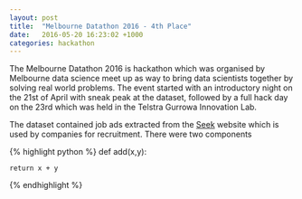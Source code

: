 ```yaml
---
layout: post
title:  "Melbourne Datathon 2016 - 4th Place"
date:   2016-05-20 16:23:02 +1000
categories: hackathon
---
```


The Melbourne Datathon 2016 is hackathon which was organised by Melbourne data science meet up as way to bring data scientists together by solving real world problems. The event started with an introductory night on the 21st of April with sneak peak at the dataset, followed by a full hack day on the 23rd which was held in the Telstra Gurrowa Innovation Lab.
	
The dataset contained job ads extracted from the <a href="www.seek.com.au">Seek</a> website which is used by companies for recruitment. There were two components 


{% highlight python %}
def add(x,y):

    return x + y
{% endhighlight %}